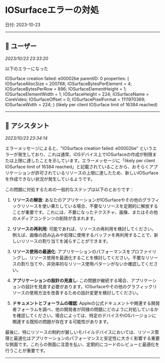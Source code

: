 # IOSurfaceエラーの対処

日付: 2023-10-23

---

## 👤 ユーザー
*2023/10/23 23:33:20*

以下のエラーになった

IOSurface creation failed: e00002be parentID: 0 properties: {
    IOSurfaceAllocSize = 200768;
    IOSurfaceBytesPerElement = 4;
    IOSurfaceBytesPerRow = 896;
    IOSurfaceElementHeight = 1;
    IOSurfaceElementWidth = 1;
    IOSurfaceHeight = 224;
    IOSurfaceName = CoreVideo;
    IOSurfaceOffset = 0;
    IOSurfacePixelFormat = 1111970369;
    IOSurfaceWidth = 224;
} (likely per client IOSurface limit of 16384 reached)

---

## 🤖 アシスタント
*2023/10/23 23:34:14*

エラーメッセージによると、"IOSurface creation failed: e00002be" というエラーが発生しており、これは通常、iOSデバイス上でIOSurfaceの作成が制限または上限に達したことを示しています。エラーメッセージに「likely per client IOSurface limit of 16384 reached」と記載されていることから、おそらくアプリケーションが許可されているリソースの上限に達したため、新しいIOSurfaceを作成できない状況が発生しているようです。

この問題に対処するための一般的なステップは以下のとおりです：

1. **リソースの解放**: あなたのアプリケーションがIOSurfaceやその他のグラフィックリソースを使い果たしている場合、不要なリソースを定期的に解放することが重要です。これには、不要になったテクスチャ、画像、またはその他のメディアコンテンツの削除が含まれます。

2. **リソースの再利用**: 可能であれば、リソースの再利用を検討してください。例えば、画像の読み込みや処理に使用するバッファを再利用することで、新しいリソースの割り当てを減らすことができます。

3. **リソース使用の最適化**: アプリケーションのパフォーマンスをプロファイリングし、リソース使用を最適化することを検討してください。不要なリソースの割り当てや、非効率的なリソース使用パターンがないか確認してください。

4. **アプリケーションの設計の見直し**: この問題が継続する場合、アプリケーションの設計を見直す必要があります。IOSurfaceやその他のグラフィックリソースの使用方法を改善するための設計変更を検討してください。

5. **ドキュメントとフォーラムの確認**: Appleの公式ドキュメントや関連する開発者フォーラムを調べ、他の開発者が同様の問題にどのように対処しているかを確認してください。場合によっては、特定のデバイスやiOSバージョンに関連する既知の問題が存在する可能性があります。

最後に、特にリソースの制約が厳しいモバイルデバイスにおいては、リソース管理と最適化はアプリケーションのパフォーマンスと安定性に大きく影響する重要な側面です。これらの側面に注意を払い、定期的にコードのレビューと最適化を行うことが重要です。

---
